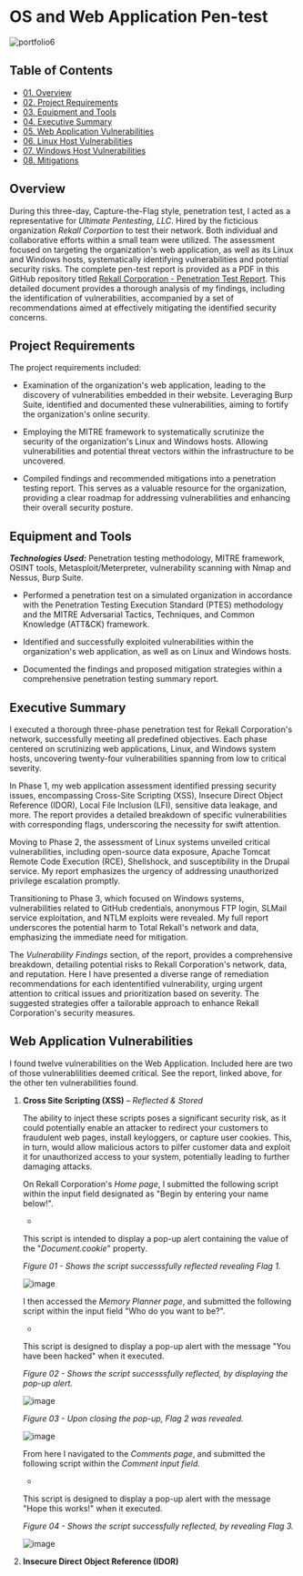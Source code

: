 # OS and Web Application Pen-test

![portfolio6](https://github.com/CJanecka/Projects_and_CTFs/assets/131223318/c270a7bf-30ee-4a68-8e82-f9eda9a1991e)

## Table of Contents

  + [01. Overview](#Overview)
  + [02. Project Requirements](#Project-Requirements)
  + [03. Equipment and Tools](#Equipment-and-Tools)
  + [04. Executive Summary](#Executive-Summary)
  + [05. Web Application Vulnerabilities](#Web-Application-Vulnerabilities)
  + [06. Linux Host Vulnerabilities](#Linux-Host-Vulnerabilities)
  + [07. Windows Host Vulnerabilities](#Windows-Host-Vulnerabilities)
  + [08. Mitigations](#Mitigations)

## Overview

During this three-day, Capture-the-Flag style, penetration test, I acted as a representative for *Ultimate Pentesting, LLC*. Hired by the ficticious organization *Rekall Corportion* to test their network. Both individual and collaborative efforts within a small team were utilized. The assessment focused on targeting the organization's web application, as well as its Linux and Windows hosts, systematically identifying vulnerabilities and potential security risks. The complete pen-test report is provided as a PDF in this GitHub repository titled [Rekall Corporation - Penetration Test Report](https://github.com/CJanecka/Projects_and_CTFs/files/14118993/Rekall.Corporation.-.Penetration.Test.Report._.Collin.Janecka.docx.pdf). This detailed document provides a thorough analysis of my findings, including the identification of vulnerabilities, accompanied by a set of recommendations aimed at effectively mitigating the identified security concerns.

## Project Requirements

The project requirements included:

  + Examination of the organization's web application, leading to the discovery of vulnerabilities embedded in their website. Leveraging Burp Suite, identified and documented these vulnerabilities, aiming to fortify the organization's online security.

  + Employing the MITRE framework to systematically scrutinize the security of the organization's Linux and Windows hosts. Allowing vulnerabilities and potential threat vectors within the infrastructure to be uncovered.

  + Compiled findings and recommended mitigations into a penetration testing report. This serves as a valuable resource for the organization, providing a clear roadmap for addressing vulnerabilities and enhancing their overall security posture.

## Equipment and Tools

***Technologies Used:*** Penetration testing methodology, MITRE framework, OSINT tools, Metasploit/Meterpreter, vulnerability scanning with Nmap and Nessus, Burp Suite.

  + Performed a penetration test on a simulated organization in accordance with the Penetration Testing Execution Standard (PTES) methodology and the MITRE Adversarial Tactics, Techniques, and Common Knowledge (ATT&CK) framework.
    
  + Identified and successfully exploited vulnerabilities within the organization's web application, as well as on Linux and Windows hosts.

  + Documented the findings and proposed mitigation strategies within a comprehensive penetration testing summary report.

## Executive Summary

I executed a thorough three-phase penetration test for Rekall Corporation's network, successfully meeting all predefined objectives. Each phase centered on scrutinizing web applications, Linux, and Windows system hosts, uncovering twenty-four vulnerabilities spanning from low to critical severity.

In Phase 1, my web application assessment identified pressing security issues, encompassing Cross-Site Scripting (XSS), Insecure Direct Object Reference (IDOR), Local File Inclusion (LFI), sensitive data leakage, and more. The report provides a detailed breakdown of specific vulnerabilities with corresponding flags, underscoring the necessity for swift attention.

Moving to Phase 2, the assessment of Linux systems unveiled critical vulnerabilities, including open-source data exposure, Apache Tomcat Remote Code Execution (RCE), Shellshock, and susceptibility in the Drupal service. My report emphasizes the urgency of addressing unauthorized privilege escalation promptly.

Transitioning to Phase 3, which focused on Windows systems, vulnerabilities related to GitHub credentials, anonymous FTP login, SLMail service exploitation, and NTLM exploits were revealed. My full report underscores the potential harm to Total Rekall's network and data, emphasizing the immediate need for mitigation.

The *Vulnerability Findings* section, of the report, provides a comprehensive breakdown, detailing potential risks to Rekall Corporation's network, data, and reputation. Here I have presented a diverse range of remediation recommendations for each idententified vulnerability, urging urgent attention to critical issues and prioritization based on severity. The suggested strategies offer a tailorable approach to enhance Rekall Corporation's security measures.

## Web Application Vulnerabilities

I found twelve vulnerabilities on the Web Application. Included here are two of those vulnerablilities deemed critical. See the report, linked above, for the other ten vulnerabilities found.

  1. **Cross Site Scripting (XSS)** *– Reflected & Stored*

     The ability to inject these scripts poses a significant security risk, as it could potentially enable an attacker to redirect your customers to fraudulent web pages, install keyloggers, or capture user cookies.            This, in turn, would allow malicious actors to pilfer customer data and exploit it for unauthorized access to your system, potentially leading to further damaging attacks.

     On Rekall Corporation's *Home page*, I submitted the following script within the input field designated as "Begin by entering your name below!". 

      + <script>alert(Document.cookie)</script>

      This script is intended to display a pop-up alert containing the value of the "*Document.cookie*" property.

     *Figure 01 - Shows the script successsfully reflected revealing Flag 1.*
     
     ![image](https://github.com/CJanecka/Projects_and_CTFs/assets/131223318/526f02a1-e0cb-4237-9518-609c44f5d363)

     I then accessed the *Memory Planner page*, and submitted the following script within the input field "Who do you want to be?".

     + <script>alert("You have been hacked")</script>

     This script is designed to display a pop-up alert with the message "You have been hacked" when it executed.

     *Figure 02 - Shows the script successsfully reflected, by displaying the pop-up alert.*

     ![image](https://github.com/CJanecka/Projects_and_CTFs/assets/131223318/4e0fc79b-4ba9-4082-b8a7-4037c1d487c7)

     *Figure 03 - Upon closing the pop-up, Flag 2 was revealed.*

     ![image](https://github.com/CJanecka/Projects_and_CTFs/assets/131223318/8d50438b-be1d-40cd-aa1d-a5b7239bec03)

     From here I navigated to the *Comments page*, and submitted the following script within the *Comment input field.*

     + <script>alert(“Hope this works!”)</script>

     This script is designed to display a pop-up alert with the message "Hope this works!" when it executed.

     *Figure 04 - Shows the script successfully reflected, by revealing Flag 3.*

     ![image](https://github.com/CJanecka/Projects_and_CTFs/assets/131223318/b6ff98fd-8122-4302-8676-e5c5f35d11dc)

  2. **Insecure Direct Object Reference (IDOR)**
